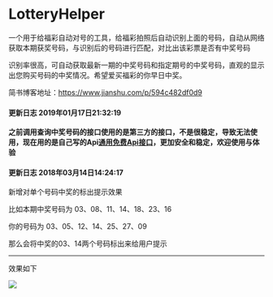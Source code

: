 # LotteryHelper
一个用于给福彩自动对号的工具，给福彩拍照后自动识别上面的号码，自动从网络获取本期获奖号码，与识别后的号码进行匹配，对比出该彩票是否有中奖号码

识别率很高，可自动获取最新一期的中奖号码和指定期号的中奖号码，直观的显示出您购买号码的中奖情况。希望爱买福彩的你早日中奖。

简书博客地址：https://www.jianshu.com/p/594c482df0d9

#### 更新日志 2019年01月17日21:32:19
**之前调用查询中奖号码的接口使用的是第三方的接口，不是很稳定，导致无法使用，现在用的是自己写的Api[通用免费Api接口](https://github.com/MZCretin/RollToolsApi)，更加安全和稳定，欢迎使用与体验**

#### 更新日志 2018年03月14日14:24:17
新增对单个号码中奖的标出提示效果

比如本期中奖号码为 03、08、11、14、18、23、16

你的号码为 03、05、12、14、25、27、09

那么会将中奖的03、14两个号码标出来给用户提示


---------------

效果如下


<img src="./pic/result.gif"/>
